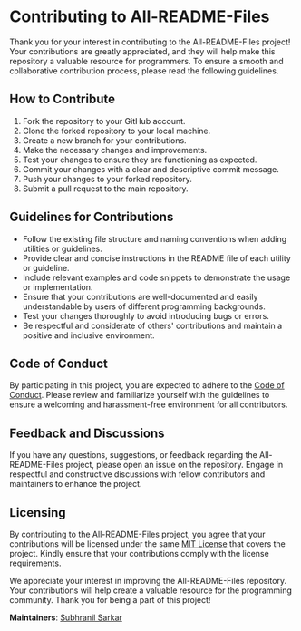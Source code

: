 # Contributing to All-README-Files

Thank you for your interest in contributing to the All-README-Files project! Your contributions are greatly appreciated, and they will help make this repository a valuable resource for programmers. To ensure a smooth and collaborative contribution process, please read the following guidelines.

## How to Contribute

1. Fork the repository to your GitHub account.
2. Clone the forked repository to your local machine.
3. Create a new branch for your contributions.
4. Make the necessary changes and improvements.
5. Test your changes to ensure they are functioning as expected.
6. Commit your changes with a clear and descriptive commit message.
7. Push your changes to your forked repository.
8. Submit a pull request to the main repository.

## Guidelines for Contributions

- Follow the existing file structure and naming conventions when adding utilities or guidelines.
- Provide clear and concise instructions in the README file of each utility or guideline.
- Include relevant examples and code snippets to demonstrate the usage or implementation.
- Ensure that your contributions are well-documented and easily understandable by users of different programming backgrounds.
- Test your changes thoroughly to avoid introducing bugs or errors.
- Be respectful and considerate of others' contributions and maintain a positive and inclusive environment.

## Code of Conduct

By participating in this project, you are expected to adhere to the [Code of Conduct](CODE_OF_CONDUCT.md). Please review and familiarize yourself with the guidelines to ensure a welcoming and harassment-free environment for all contributors.

## Feedback and Discussions

If you have any questions, suggestions, or feedback regarding the All-README-Files project, please open an issue on the repository. Engage in respectful and constructive discussions with fellow contributors and maintainers to enhance the project.

## Licensing

By contributing to the All-README-Files project, you agree that your contributions will be licensed under the same [MIT License](LICENSE) that covers the project. Kindly ensure that your contributions comply with the license requirements.

We appreciate your interest in improving the All-README-Files repository. Your contributions will help create a valuable resource for the programming community. Thank you for being a part of this project!

**Maintainers**: [Subhranil Sarkar](https://github.com/subhranil2605)
